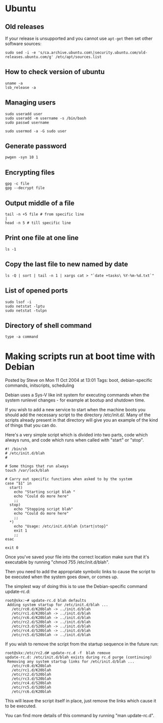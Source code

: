 # Ubuntu

## Old releases

If your release is unsupported and you cannot use `apt-get` then set other
software sources:

    sudo sed -i -e 's/ca.archive.ubuntu.com\|security.ubuntu.com/old-releases.ubuntu.com/g' /etc/apt/sources.list

## How to check version of ubuntu

    uname -a
    lsb_release -a

## Managing users

    sudo useradd user
    sudo useradd -m username -s /bin/bash
    sudo passwd username

    sudo usermod -a -G sudo user

## Generate password

    pwgen -syn 10 1

## Encrypting files

    gpg -c file
    gpg --decrypt file

## Output middle of a file

    tail -n +5 file # from specific line
    |
    head -n 5 # till specific line

## Print one file at one line

    ls -1

## Copy the last file to new named by date

    ls -Q | sort | tail -n 1 | xargs cat > "`date +tasks\ %Y-%m-%d.txt`"

## List of opened ports

    sudo lsof -i
    sudo netstat -lptu
    sudo netstat -tulpn

## Directory of shell command

    type -a command

# Making scripts run at boot time with Debian

Posted by Steve on Mon 11 Oct 2004 at 13:01
Tags: boot, debian-specific commands, initscripts, scheduling

Debian uses a Sys-V like init system for executing commands when the system runlevel changes - for example at bootup and shutdown time.

If you wish to add a new service to start when the machine boots you should add the necessary script to the directory /etc/init.d/. Many of the scripts already present in that directory will give you an example of the kind of things that you can do.

Here's a very simple script which is divided into two parts, code which always runs, and code which runs when called with "start" or "stop".

    #! /bin/sh
    # /etc/init.d/blah
    #

    # Some things that run always
    touch /var/lock/blah

    # Carry out specific functions when asked to by the system
    case "$1" in
      start)
        echo "Starting script blah "
        echo "Could do more here"
        ;;
      stop)
        echo "Stopping script blah"
        echo "Could do more here"
        ;;
      *)
        echo "Usage: /etc/init.d/blah {start|stop}"
        exit 1
        ;;
    esac

    exit 0

Once you've saved your file into the correct location make sure that it's executable by running "chmod 755 /etc/init.d/blah".

Then you need to add the appropriate symbolic links to cause the script to be executed when the system goes down, or comes up.

The simplest way of doing this is to use the Debian-specific command update-rc.d:

    root@skx:~# update-rc.d blah defaults
     Adding system startup for /etc/init.d/blah ...
       /etc/rc0.d/K20blah -> ../init.d/blah
       /etc/rc1.d/K20blah -> ../init.d/blah
       /etc/rc6.d/K20blah -> ../init.d/blah
       /etc/rc2.d/S20blah -> ../init.d/blah
       /etc/rc3.d/S20blah -> ../init.d/blah
       /etc/rc4.d/S20blah -> ../init.d/blah
       /etc/rc5.d/S20blah -> ../init.d/blah

If you wish to remove the script from the startup sequence in the future run:

    root@skx:/etc/rc2.d# update-rc.d -f  blah remove
    update-rc.d: /etc/init.d/blah exists during rc.d purge (continuing)
     Removing any system startup links for /etc/init.d/blah ...
       /etc/rc0.d/K20blah
       /etc/rc1.d/K20blah
       /etc/rc2.d/S20blah
       /etc/rc3.d/S20blah
       /etc/rc4.d/S20blah
       /etc/rc5.d/S20blah
       /etc/rc6.d/K20blah

This will leave the script itself in place, just remove the links which cause it to be executed.

You can find more details of this command by running "man update-rc.d".
